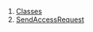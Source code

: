 

1. [Classes](file-___home_harshil_Desktop_open-source_palisadoes_talawa_lib_views_after_auth_screens_join_org_after_auth_access_request_screen/#classes)
2. [SendAccessRequest](file-___home_harshil_Desktop_open-source_palisadoes_talawa_lib_views_after_auth_screens_join_org_after_auth_access_request_screen/SendAccessRequest-class.html)
